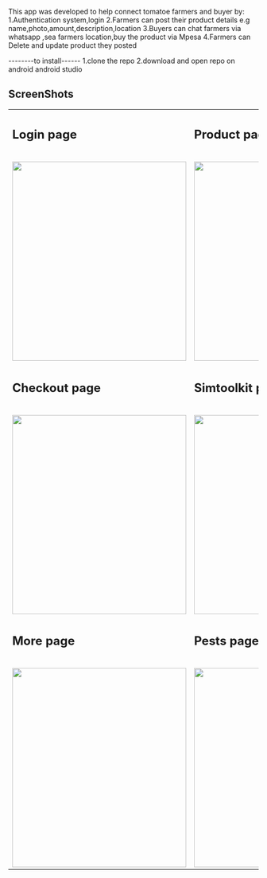 This app was developed to help connect tomatoe farmers and buyer by:
1.Authentication system,login
2.Farmers can post their product details e.g name,photo,amount,description,location
3.Buyers can chat farmers via whatsapp ,sea farmers location,buy the product via Mpesa
4.Farmers can Delete and update product they posted

--------to install------
1.clone the repo
2.download and open repo on android android studio
  
<h2>ScreenShots</h2>

<table>
  
  <tr>
   <td><h2>Login page</h2></br><img src="../master/app/src/main/res/drawable/login.png?raw=true" width="350" height="400" /></td>
      <td><h2>Product page</h2></br><img src="../master/app/src/main/res/drawable/rmarket.png?raw=true" width="350" height="400" /></td>
      <td><h2>Update page</h2></br><img src="../master/app/src/main/res/drawable/update_del.png?raw=true" width="350" height="400" /></td>
  </tr>
  <tr>
   <td><h2>Checkout page</h2></br><img src="../master/app/src/main/res/drawable/checkout.png?raw=true" width="350" height="400" /></td>
      <td><h2>Simtoolkit page</h2></br><img src="../master/app/src/main/res/drawable/simtoolkit.png?raw=true" width="350" height="400" /></td>
      <td><h2>Team page</h2></br><img src="../master/app/src/main/res/drawable/ourteam.png?raw=true" width="350" height="400" /></td>
  </tr>
  <tr>
   <td><h2>More page</h2></br><img src="../master/app/src/main/res/drawable/more.png?raw=true" width="350" height="400" /></td>
      <td><h2>Pests page</h2></br><img src="../master/app/src/main/res/drawable/pes.png?raw=true" width="350" height="400" /></td>
      

  </table>
     
